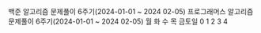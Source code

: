 백준 알고리즘 문제풀이 6주기(2024-01-01 ~ 2024 02-05)
프로그래머스 알고리즘 문제풀이 6주기(2024-01-01 ~ 2024 02-05)
월 화 수 목 금토일
0  1  2  3   4 
